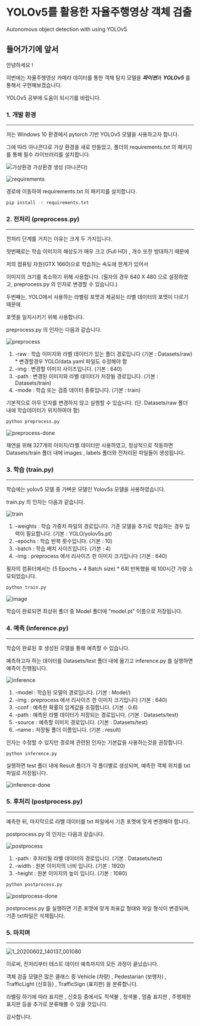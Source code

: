YOLOv5를 활용한  자율주행영상 객체 검출 
==============================

Autonomous object detection with using YOLOv5



들어가기에 앞서
----------
안녕하세요 !

이번에는 자율주행영상 카메라 데이터를 통한 객체 탐지 모델을  ***파이썬***과 ***YOLOv5*** 를 통해서 구현해보겠습니다.

YOLOv5 공부에 도움이 되시기를 바랍니다.


### 1. 개발 환경
---
저는 Windows 10 환경에서 pytorch 기반 YOLOv5 모델을 사용하고자 합니다. 

그에 따라 아나콘다로 가상 환경을 새로 만들었고, 폴더의 requirements.txt 의 패키지를 통해 필수 라이브러리를 설치합니다.

![가상환경](https://user-images.githubusercontent.com/77887166/146162056-7ad3f243-29c2-426b-b596-188b60bb07cc.PNG) 가상환경 생성 (아나콘다)

![requirements](https://user-images.githubusercontent.com/77887166/146162774-8b646757-6586-4f59-b41f-e5cc3f3b65e4.PNG) 

경로에 이동하여 requirements.txt 의 패키지를 설치합니다.

```cmd
pip install -r requirements.txt
```



### 2. 전처리 (preprocess.py)
---

전처리 단계를 거치는 이유는 크게 두 가지입니다.

첫번째로는 학습 이미지의 해상도가 매우 크고 (Full HD) , 개수 또한 방대하기 때문에

저의 컴퓨팅 자원(GTX 1660)으로 학습하는 속도에 한계가 있어서

이미지의 크기를 축소하기 위해 사용합니다. (필자의 경우 640 X 480 으로 설정하였고, preprocess.py 의 인자로 변경할 수 있습니다.)
 
두번째는, YOLO에서 사용하는 라벨링 포멧과 제공되는 라벨 데이터의 포멧이 다르기 때문에 

포멧을 일치시키기 위해 사용합니다.

preprocess.py 의 인자는 다음과 같습니다.

![preprocess](https://user-images.githubusercontent.com/77887166/146164381-94cdd36d-5a47-4c87-9bcb-885eb3c75aaf.PNG)

   1. -raw : 학습 이미지와 라벨 데이터가 있는 폴더 경로입니다 (기본 : Datasets/raw) * 변경할경우 YOLO/data.yaml 파일도 수정해야 함
   2. -img : 변경할 이미지 사이즈입니다. (기본 : 640)
   3. -path : 변경된 이미지와 라벨 데이터가 저장될 경로입니다. (기본 : Datasets/train)
   4. -mode : 학습 또는 검증 데이터 종류입니다. (기본 : train)


기본적으로 아무 인자를 변경하지 않고 실행할 수 있습니다. (단. Datasets/raw 폴더 내에 학습데이터가 위치하여야 함)

```cmd
python preprocess.py 
```
![preprocess-done](https://user-images.githubusercontent.com/77887166/146165285-7f0a1f6c-7bfc-450e-a50c-9c63ea5b0714.PNG) 

재연을 위해 327개의 이미지/라벨 데이터만 사용하였고, 정상적으로 작동하면 Datasets/train 폴더 내에 images , labels 폴더와 전처리된 파일들이 생성됩니다.



### 3. 학습 (train.py)
---

학습에는 yolov5 모델 중 가벼운 모델인 Yolov5s 모델을 사용하였습니다. 

train.py 의 인자는 다음과 같습니다.

![train](https://user-images.githubusercontent.com/77887166/146165918-7785a404-9ffe-45cb-8c12-85141405cb3b.PNG)

   1. -weights : 학습 가중치 파일의 경로입니다. 기존 모델을 추가로 학습하는 경우 입력이 필요합니다. (기본 : YOLO/yolov5s.pt) 
   2. -epochs : 학습 반복 횟수입니다. (기본 : 10)
   3. -batch : 학습 배치 사이즈입니다. (기본 : 4)
   4. -img : preprocess 에서 리사이즈 한 이미지 크기입니다 (기본 : 640)

필자의 컴퓨터에서는 (5 Epochs + 4 Batch size) * 6회 반복했을 때 100시간 가량 소모되었습니다.

```cmd
python train.py 
```

![image](https://user-images.githubusercontent.com/77887166/146167569-1ea3d9e4-45fb-4b04-8197-68f07620a9b8.png)


학습이 완료되면 최상위 폴더 중 Model 폴더에 "model.pt"  이름으로 저장됩니다.



### 4. 예측 (inference.py)
---

학습이 완료된 후 생성된 모델을 통해 예측할 수 있습니다.

예측하고자 하는 데이터를 Datasets/test 폴더 내에 옮기고 inference.py 를 실행하면 예측이 진행됩니다.

![inference](https://user-images.githubusercontent.com/77887166/146168053-e98c1c2d-2502-4035-a3dd-d1130339ae66.PNG)

   1. -model : 학습된 모델의 경로입니다. (기본 : Model/)
   2. -img : preprocess 에서 리사이즈 한 이미지 크기입니다 (기본 : 640)
   3. -conf : 예측한 확률의 임계값을 조절합니다. (기본 : 0.6)
   4. -path : 예측된 라벨 데이터가 저장되는 경로입니다. (기본 : Datasets/test)
   5. -source : 예측할 이미지 경로입니다. (기본 : Datasets/test)
   6. -name : 저장될 폴더 이름입니다. (기본 : result)

인자는 수정할 수 있지만 경로에 관련된 인자는 기본값을 사용하는것을 권장합니다.

```cmd
python inference.py
```

실행하면 test 폴더 내에 Result 폴더가 각 폴더별로 생성되며, 예측한 객체 위치를 txt파일로 저장됩니다.

![inference-done](https://user-images.githubusercontent.com/77887166/146171972-89e5c360-eedc-43a1-bcf5-801773a81c63.PNG)


### 5. 후처리 (postprocess.py)
---

예측한 뒤, 마지막으로 라벨 데이터를 txt 파일에서 기존 포멧에 맞게 변경해야 합니다.

postprocess.py 의 인자는 다음과 같습니다.

![postprocess](https://user-images.githubusercontent.com/77887166/146172341-378340e8-c168-40e1-bc50-7e4d79db692e.PNG)

   1. -path : 후처리될 라벨 데이터의 경로입니다. (기본 : Datasets/test)
   2. -width : 원본 이미지의 너비 입니다. (기본 : 1920)
   3. -height : 원본 이미지의 높이 입니다. (기본 : 1080)

```cmd
python postprocess.py
```


![postprocess-done](https://user-images.githubusercontent.com/77887166/146172891-35cc7dd5-0272-497e-a353-92758a551e3f.PNG)

postprocess.py 를 실행하면 기존 포맷에 맞게 좌표값 형태와 파일 형식이 변경되며, 기존 txt파일은 삭제됩니다.




### 5. 마치며

---

![1_20200602_140137_001080](https://user-images.githubusercontent.com/77887166/152470169-2cea54a1-cab8-4359-b746-0a23bb49c7f1.jpg)


이로써, 전처리부터 테스트 데이터 예측까지의 모든 과정이 끝났습니다.

객체 검출 모델은 많은 클래스 중 Vehicle (차량) , Pedestarian (보행자) , TrafficLight (신호등) , TrafficSign (표지판) 을 분류합니다.

라벨링 하기에 따라 표지판 , 신호등 중에서도 적색불 , 청색불 , 멈춤 표지판 , 주행제한 표지판 등을 추가로 분류해볼 수 있을 것입니다.

감사합니다.


